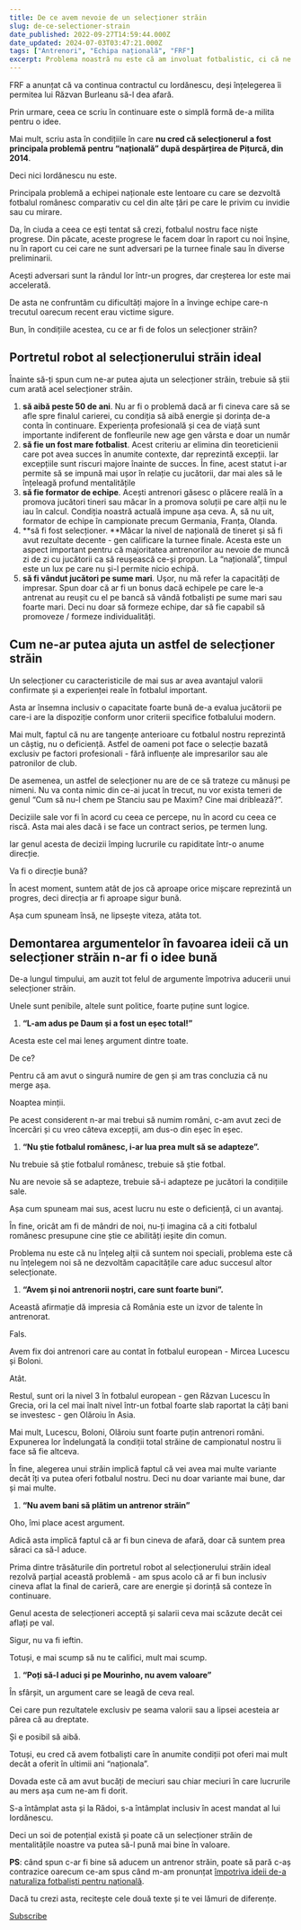 ```yaml
---
title: De ce avem nevoie de un selecționer străin
slug: de-ce-selectioner-strain
date_published: 2022-09-27T14:59:44.000Z
date_updated: 2024-07-03T03:47:21.000Z
tags: ["Antrenori", "Echipa națională", "FRF"]
excerpt: Problema noastră nu este că am involuat fotbalistic, ci că ne dezvoltăm într-un ritm foarte lent în comparație cu ceilalți. Un selecționer străin ne-ar mișca mai rapid
---
```


FRF a anunțat că va continua contractul cu Iordănescu, deși înțelegerea îi permitea lui Răzvan Burleanu să-l dea afară.

Prin urmare, ceea ce scriu în continuare este o simplă formă de-a milita pentru o idee.

Mai mult, scriu asta în condițiile în care **nu cred că selecționerul a fost principala problemă pentru “națională” după despărțirea de Pițurcă, din 2014**.

Deci nici Iordănescu nu este.

Principala problemă a echipei naționale este lentoare cu care se dezvoltă fotbalul românesc comparativ cu cel din alte țări pe care le privim cu invidie sau cu mirare.

Da, în ciuda a ceea ce ești tentat să crezi, fotbalul nostru face niște progrese. Din păcate, aceste progrese le facem doar în raport cu noi înșine, nu în raport cu cei care ne sunt adversari pe la turnee finale sau în diverse preliminarii.

Acești adversari sunt la rândul lor într-un progres, dar creșterea lor este mai accelerată.

De asta ne confruntăm cu dificultăți majore în a învinge echipe care-n trecutul oarecum recent erau victime sigure.

Bun, în condițiile acestea, cu ce ar fi de folos un selecționer străin?

## Portretul robot al selecționerului străin ideal

Înainte să-ți spun cum ne-ar putea ajuta un selecționer străin, trebuie să știi cum arată acel selecționer străin.

1. **să aibă peste 50 de ani**. Nu ar fi o problemă dacă ar fi cineva care să se afle spre finalul carierei,  cu condiția să aibă energie și dorința de-a conta în continuare. Experiența profesională și cea de viață sunt importante indiferent de fonfleurile new age gen vârsta e doar un număr
2. **să fie un fost mare fotbalist**. Acest criteriu ar elimina din teoreticienii care pot avea succes în anumite contexte, dar reprezintă excepții. Iar excepțiile sunt riscuri majore înainte de succes. În fine, acest statut i-ar permite să se impună mai ușor în relație cu jucătorii, dar mai ales să le înțeleagă profund mentalitățile
3. **să fie formator de echipe**. Acești antrenori găsesc o plăcere reală în a promova jucători tineri sau măcar în a promova soluții pe care alții nu le iau în calcul. Condiția noastră actuală impune așa ceva. A, să nu uit, formator de echipe în campionate precum Germania, Franța, Olanda.
4. **să fi fost selecționer. **Măcar la nivel de națională de tineret și să fi avut rezultate decente - gen calificare la turnee finale. Acesta este un aspect important pentru că majoritatea antrenorilor au nevoie de muncă zi de zi cu jucătorii ca să reușească ce-și propun. La “națională”, timpul este un lux pe care nu și-l permite nicio echipă.
5. **să fi vândut jucători pe sume mari**. Ușor, nu mă refer la capacități de impresar. Spun doar că ar fi un bonus dacă echipele pe care le-a antrenat au reușit cu el pe bancă să vândă fotbaliști pe sume mari sau foarte mari. Deci nu doar să formeze echipe, dar să fie capabil să promoveze / formeze individualități.

## Cum ne-ar putea ajuta un astfel de selecționer străin

Un selecționer cu caracteristicile de mai sus ar avea avantajul valorii confirmate și a experienței reale în fotbalul important.

Asta ar însemna inclusiv o capacitate foarte bună de-a evalua jucătorii pe care-i are la dispoziție conform unor criterii specifice fotbalului modern.

Mai mult, faptul că nu are tangențe anterioare cu fotbalul nostru reprezintă un câștig, nu o deficiență. Astfel de oameni pot face o selecție bazată exclusiv pe factori profesionali - fără influențe ale impresarilor sau ale patronilor de club.

De asemenea, un astfel de selecționer nu are de ce să trateze cu mănuși pe nimeni. Nu va conta nimic din ce-ai jucat în trecut, nu vor exista temeri de genul “Cum să nu-l chem pe Stanciu sau pe Maxim? Cine mai driblează?”.

Deciziile sale vor fi în acord cu ceea ce percepe, nu în acord cu ceea ce riscă. Asta mai ales dacă i se face un contract serios, pe termen lung.

Iar genul acesta de decizii împing lucrurile cu rapiditate într-o anume direcție.

Va fi o direcție bună?

În acest moment, suntem atât de jos că aproape orice mișcare reprezintă un progres, deci direcția ar fi aproape sigur bună.

Așa cum spuneam însă, ne lipsește viteza, atâta tot.

## Demontarea argumentelor în favoarea ideii că un selecționer străin n-ar fi o idee bună

De-a lungul timpului, am auzit tot felul de argumente împotriva aducerii unui selecționer străin.

Unele sunt penibile, altele sunt politice, foarte puține sunt logice.

1. **“L-am adus pe Daum și a fost un eșec total!”**

Acesta este cel mai leneș argument dintre toate.

De ce?

Pentru că am avut o singură numire de gen și am tras concluzia că nu merge așa.

Noaptea minții.

Pe acest considerent n-ar mai trebui să numim români, c-am avut zeci de încercări și cu vreo câteva excepții, am dus-o din eșec în eșec.

1. **“Nu știe fotbalul românesc, i-ar lua prea mult să se adapteze”.**

Nu trebuie să știe fotbalul românesc, trebuie să știe fotbal.

Nu are nevoie să se adapteze, trebuie să-i adapteze pe jucători la condițiile sale.

Așa cum spuneam mai sus, acest lucru nu este o deficiență, ci un avantaj.

În fine, oricât am fi de mândri de noi, nu-ți imagina că a citi fotbalul românesc presupune cine știe ce abilități ieșite din comun.

Problema nu este că nu înțeleg alții că suntem noi speciali, problema este că nu înțelegem noi să ne dezvoltăm capacitățile care aduc succesul altor selecționate.

1. **“Avem și noi antrenorii noștri, care sunt foarte buni”.**

Această afirmație dă impresia că România este un izvor de talente în antrenorat.

Fals.

Avem fix doi antrenori care au contat în fotbalul european - Mircea Lucescu și Boloni.

Atât.

Restul, sunt ori la nivel 3 în fotbalul european - gen Răzvan Lucescu în Grecia, ori la cel mai înalt nivel într-un fotbal foarte slab raportat la câți bani se investesc - gen Olăroiu în Asia.

Mai mult, Lucescu, Boloni, Olăroiu sunt foarte puțin antrenori români. Expunerea lor îndelungată la condiții total străine de campionatul nostru îi face să fie altceva.

În fine, alegerea unui străin implică faptul că vei avea mai multe variante decât îți va putea oferi fotbalul nostru. Deci nu doar variante mai bune, dar și mai multe.

1. **“Nu avem bani să plătim un antrenor străin”**

Oho, îmi place acest argument.

Adică asta implică faptul că ar fi bun cineva de afară, doar că suntem prea săraci ca să-l aduce.

Prima dintre trăsăturile din portretul robot al selecționerului străin ideal rezolvă parțial această problemă - am spus acolo că ar fi bun inclusiv cineva aflat la final de carieră, care are energie și dorință să conteze în continuare.

Genul acesta de selecționeri acceptă și salarii ceva mai scăzute decât cei aflați pe val.

Sigur, nu va fi ieftin.

Totuși, e mai scump să nu te califici, mult mai scump.

1. **“Poți să-l aduci și pe Mourinho, nu avem valoare”**

În sfârșit, un argument care se leagă de ceva real.

Cei care pun rezultatele exclusiv pe seama valorii sau a lipsei acesteia ar părea că au dreptate.

Și e posibil să aibă.

Totuși, eu cred că avem fotbaliști care în anumite condiții pot oferi mai mult decât a  oferit în ultimii ani “naționala”.

Dovada este că am avut bucăți de meciuri sau chiar meciuri în care lucrurile au mers așa cum ne-am fi dorit.

S-a întâmplat asta și la Rădoi, s-a întâmplat inclusiv în acest mandat al lui Iordănescu.

Deci un soi de potențial există și poate că un selecționer străin de mentalitățile noastre va putea să-l pună mai bine în valoare.

**PS**: când spun c-ar fi bine să aducem un antrenor străin, poate să pară c-aș contrazice oarecum ce-am spus când m-am pronunțat [împotriva ideii de-a naturaliza fotbaliști pentru națională](__GHOST_URL__/p/naturalizare-fotbalisti-nationala-romaniei).

Dacă tu crezi asta, recitește cele două texte și te vei lămuri de diferențe.

[Subscribe](#/portal/signup)
